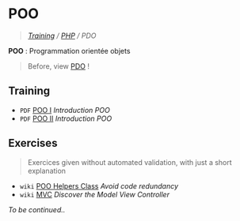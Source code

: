 # POO
>_[Training](https://github.com/simplonco/training) / [PHP](https://github.com/simplonco/php-training) / PDO_

**POO** : Programmation orientée objets
> Before, view [PDO](https://github.com/simplonco/pdo-training) !

## Training

* `PDF` [POO I](https://github.com/simplonco/poo-training/blob/master/training/Tutoriel-PHP-Introduction-%C3%A0-la-POO.pdf) _Introduction POO_
* `PDF` [POO II](https://github.com/simplonco/poo-training/blob/master/training/Tutoriel-PHP-POO-partie-2.pdf) _Introduction POO_

## Exercises

> Exercices given without automated validation, with just a short explanation

* `wiki` [POO Helpers Class](https://github.com/simplonco/php-training/wiki/Activit%C3%A9-POO:-Helpers-Class) _Avoid code redundancy_
* `wiki` [MVC](https://github.com/simplonco/php-training/wiki/MVC---Training) _Discover the Model View Controller_

_To be continued.._

